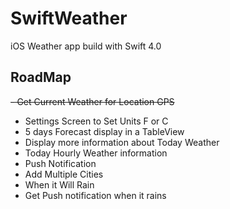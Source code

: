 # SwiftWeather
iOS Weather app build with Swift 4.0


## RoadMap
~~- Get Current Weather for Location GPS~~
- Settings Screen to Set Units F or C  
- 5 days Forecast display in a TableView
- Display more information about Today Weather
- Today Hourly Weather information
- Push Notification
- Add Multiple Cities
- When it Will Rain
- Get Push notification when it rains 
